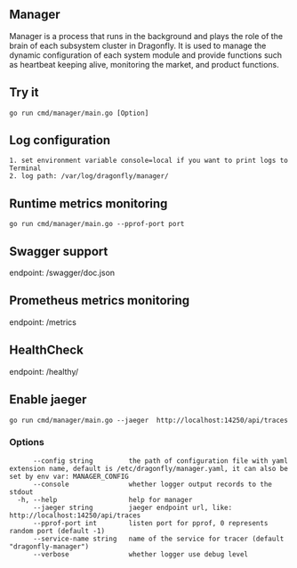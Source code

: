 ## Manager

Manager is a process that runs in the background and plays the role of the brain of each subsystem cluster in Dragonfly. It is used to manage the dynamic 
configuration of each system module and provide functions such as heartbeat keeping alive, monitoring the market, and product functions.

## Try it
```
go run cmd/manager/main.go [Option]
```

## Log configuration
```
1. set environment variable console=local if you want to print logs to Terminal
2. log path: /var/log/dragonfly/manager/
```

## Runtime metrics monitoring
```
go run cmd/manager/main.go --pprof-port port
```

## Swagger support
endpoint: /swagger/doc.json   

## Prometheus metrics monitoring
endpoint:  /metrics  

## HealthCheck
endpoint: /healthy/   


## Enable jaeger
```
go run cmd/manager/main.go --jaeger  http://localhost:14250/api/traces
```

### Options

```
      --config string         the path of configuration file with yaml extension name, default is /etc/dragonfly/manager.yaml, it can also be set by env var: MANAGER_CONFIG
      --console               whether logger output records to the stdout
  -h, --help                  help for manager
      --jaeger string         jaeger endpoint url, like: http://localhost:14250/api/traces
      --pprof-port int        listen port for pprof, 0 represents random port (default -1)
      --service-name string   name of the service for tracer (default "dragonfly-manager")
      --verbose               whether logger use debug level
```
